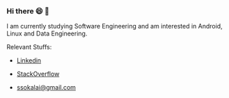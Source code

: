 ### Hi there 😄 👋
 I am currently studying Software Engineering and am interested in Android, Linux and Data Engineering.

Relevant Stuffs:

- [Linkedin](https://www.linkedin.com/in/skalaiarasan/)

- [StackOverflow](https://stackoverflow.com/users/11200630/kalai)

- ssokalai@gmail.com

